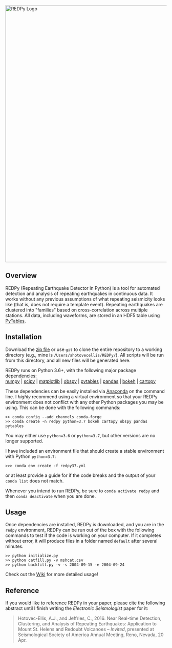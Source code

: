 <img src="https://raw.githubusercontent.com/ahotovec/REDPy/master/img/logo.png" width=800 alt="REDPy Logo" />

## Overview
REDPy (Repeating Earthquake Detector in Python) is a tool for automated detection and analysis of repeating earthquakes in continuous data. It works without any previous assumptions of what repeating seismicity looks like (that is, does not require a template event). Repeating earthquakes are clustered into "families" based on cross-correlation across multiple stations. All data, including waveforms, are stored in an HDF5 table using [PyTables](http://www.pytables.org/).

## Installation
Download the [zip file](https://github.com/ahotovec/REDPy/archive/master.zip) or use `git` to clone the entire repository to a working directory (e.g., mine is `/Users/ahotovecellis/REDPy/`). All scripts will be run from this directory, and all new files will be generated here.

REDPy runs on Python 3.6+, with the following major package dependencies:  
[numpy](http://www.numpy.org/) | [scipy](http://www.scipy.org/) | [matplotlib](http://www.matplotlib.org/) | [obspy](http://www.obspy.org/) | [pytables](http://www.pytables.org/) | [pandas](http://pandas.pydata.org/) | [bokeh](http://bokeh.pydata.org/) | [cartopy](http://scitools.org.uk/cartopy/)

These dependencies can be easily installed via [Anaconda](https://www.continuum.io/) on the command line. I *highly* recommend using a virtual environment so that your REDPy environment does not conflict with any other Python packages you may be using. This can be done with the following commands:
```
>> conda config --add channels conda-forge
>> conda create -n redpy python=3.7 bokeh cartopy obspy pandas pytables
```
You may either use `python=3.6` or `python=3.7`, but other versions are no longer supported.

I have included an environment file that should create a stable environment with Python `python=3.7`:
```
>>> conda env create -f redpy37.yml
```
or at least provide a guide for if the code breaks and the output of your `conda list` does not match.

Whenever you intend to run REDPy, be sure to `conda activate redpy` and then `conda deactivate` when you are done.


## Usage
Once dependencies are installed, REDPy is downloaded, and you are in the `redpy` environment, REDPy can be run out of the box with the following commands to test if the code is working on your computer. If it completes without error, it will produce files in a folder named `default` after several minutes.
```
>> python initialize.py
>> python catfill.py -v mshcat.csv
>> python backfill.py -v -s 2004-09-15 -e 2004-09-24
```

Check out the [Wiki](https://github.com/ahotovec/REDPy/wiki) for more detailed usage!

## Reference

If you would like to reference REDPy in your paper, please cite the following abstract until I finish writing the *Electronic Seismologist* paper for it:

> Hotovec-Ellis, A.J., and Jeffries, C., 2016. Near Real-time Detection, Clustering, and Analysis of Repeating Earthquakes: Application to Mount St. Helens and Redoubt Volcanoes – *Invited*, presented at Seismological Society of America Annual Meeting, Reno, Nevada, 20 Apr.
